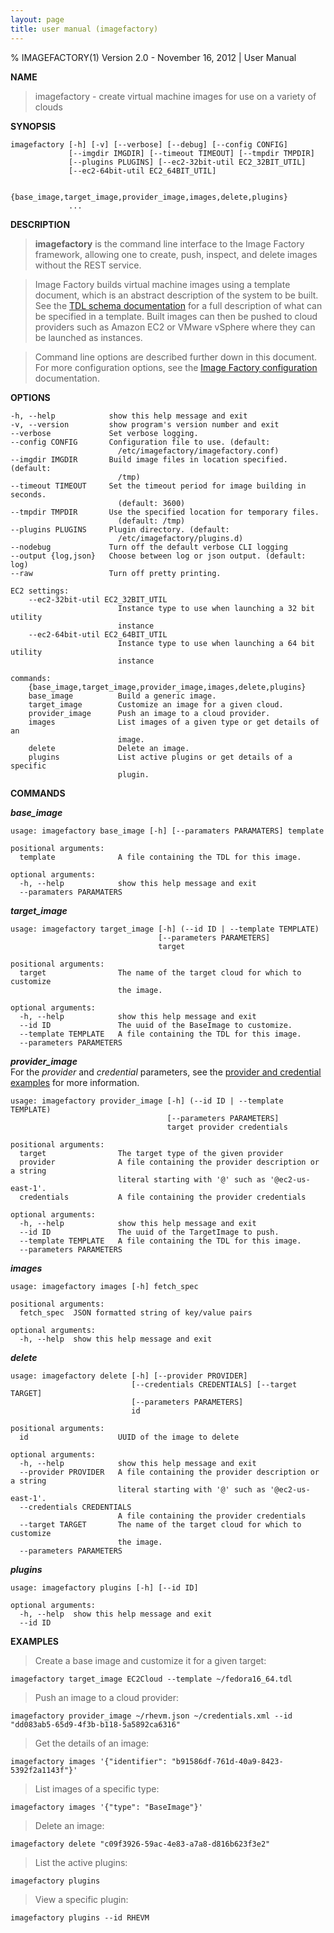 ```yaml
---
layout: page
title: user manual (imagefactory)
---
```


% IMAGEFACTORY(1) Version 2.0 - November 16, 2012 | User Manual

**NAME**  

> imagefactory - create virtual machine images for use on a variety of clouds

**SYNOPSIS**  

    imagefactory [-h] [-v] [--verbose] [--debug] [--config CONFIG]
                 [--imgdir IMGDIR] [--timeout TIMEOUT] [--tmpdir TMPDIR]
                 [--plugins PLUGINS] [--ec2-32bit-util EC2_32BIT_UTIL]
                 [--ec2-64bit-util EC2_64BIT_UTIL]
                 
                 {base_image,target_image,provider_image,images,delete,plugins}
                 ...

**DESCRIPTION**

> **imagefactory** is the command line interface to the Image Factory framework,
allowing one to create, push, inspect, and delete images without the REST service.

> Image Factory builds virtual machine images using a template document,
which is an abstract description of the system to be built. See the 
[TDL schema documentation][tdl-schema] for a full description of what can be
specified in a template. Built images can then be pushed to cloud providers
such as Amazon EC2 or VMware vSphere where they can be launched as instances.

> Command line options are described further down in this document. For more
configuration options, see the [Image Factory configuration][conf-doc]
documentation.


**OPTIONS**

    -h, --help            show this help message and exit
    -v, --version         show program's version number and exit
    --verbose             Set verbose logging.
    --config CONFIG       Configuration file to use. (default:
                            /etc/imagefactory/imagefactory.conf)
    --imgdir IMGDIR       Build image files in location specified. (default:
                            /tmp)
    --timeout TIMEOUT     Set the timeout period for image building in seconds.
                            (default: 3600)
    --tmpdir TMPDIR       Use the specified location for temporary files.
                            (default: /tmp)
    --plugins PLUGINS     Plugin directory. (default:
                            /etc/imagefactory/plugins.d)
    --nodebug             Turn off the default verbose CLI logging
    --output {log,json}   Choose between log or json output. (default: log)
    --raw                 Turn off pretty printing.
    
    EC2 settings:
        --ec2-32bit-util EC2_32BIT_UTIL
                            Instance type to use when launching a 32 bit utility
                            instance
        --ec2-64bit-util EC2_64BIT_UTIL
                            Instance type to use when launching a 64 bit utility
                            instance
    
    commands:
        {base_image,target_image,provider_image,images,delete,plugins}
        base_image          Build a generic image.
        target_image        Customize an image for a given cloud.
        provider_image      Push an image to a cloud provider.
        images              List images of a given type or get details of an
                            image.
        delete              Delete an image.
        plugins             List active plugins or get details of a specific
                            plugin.
**COMMANDS**

__*base_image*__

    usage: imagefactory base_image [-h] [--paramaters PARAMATERS] template
    
    positional arguments:
      template              A file containing the TDL for this image.
    
    optional arguments:
      -h, --help            show this help message and exit
      --paramaters PARAMATERS

__*target_image*__

    usage: imagefactory target_image [-h] (--id ID | --template TEMPLATE)
                                     [--parameters PARAMETERS]
                                     target
    
    positional arguments:
      target                The name of the target cloud for which to customize
                            the image.
    
    optional arguments:
      -h, --help            show this help message and exit
      --id ID               The uuid of the BaseImage to customize.
      --template TEMPLATE   A file containing the TDL for this image.
      --parameters PARAMETERS

__*provider_image*__  
For the *provider* and *credential* parameters, see the [provider and credential examples][provider_examples] for more information.

    usage: imagefactory provider_image [-h] (--id ID | --template TEMPLATE)
                                       [--parameters PARAMETERS]
                                       target provider credentials
    
    positional arguments:
      target                The target type of the given provider
      provider              A file containing the provider description or a string
                            literal starting with '@' such as '@ec2-us-east-1'.
      credentials           A file containing the provider credentials
    
    optional arguments:
      -h, --help            show this help message and exit
      --id ID               The uuid of the TargetImage to push.
      --template TEMPLATE   A file containing the TDL for this image.
      --parameters PARAMETERS

__*images*__

    usage: imagefactory images [-h] fetch_spec
    
    positional arguments:
      fetch_spec  JSON formatted string of key/value pairs
    
    optional arguments:
      -h, --help  show this help message and exit

__*delete*__

    usage: imagefactory delete [-h] [--provider PROVIDER]
                               [--credentials CREDENTIALS] [--target TARGET]
                               [--parameters PARAMETERS]
                               id
    
    positional arguments:
      id                    UUID of the image to delete
    
    optional arguments:
      -h, --help            show this help message and exit
      --provider PROVIDER   A file containing the provider description or a string
                            literal starting with '@' such as '@ec2-us-east-1'.
      --credentials CREDENTIALS
                            A file containing the provider credentials
      --target TARGET       The name of the target cloud for which to customize
                            the image.
      --parameters PARAMETERS

__*plugins*__

    usage: imagefactory plugins [-h] [--id ID]
    
    optional arguments:
      -h, --help  show this help message and exit
      --id ID

**EXAMPLES**

> Create a base image and customize it for a given target:

    imagefactory target_image EC2Cloud --template ~/fedora16_64.tdl

> Push an image to a cloud provider:

    imagefactory provider_image ~/rhevm.json ~/credentials.xml --id "dd083ab5-65d9-4f3b-b118-5a5892ca6316"

> Get the details of an image:

    imagefactory images '{"identifier": "b91586df-761d-40a9-8423-5392f2a1143f"}'

> List images of a specific type:

    imagefactory images '{"type": "BaseImage"}'

> Delete an image:

    imagefactory delete "c09f3926-59ac-4e83-a7a8-d816b623f3e2"

> List the active plugins:

    imagefactory plugins

> View a specific plugin:

    imagefactory plugins --id RHEVM


[tdl-schema]: http://aeolusproject.github.com/imagefactory/tdl/ (TDL schema documentation)
[conf-doc]: https://github.com/aeolusproject/imagefactory/blob/master/Documentation/imagefactory_conf.md (Image Factory configuration)
[provider_examples]: http://imgfac.org/documentation/cred_provider_examples.html (Provider Definition and Credentials examples)
